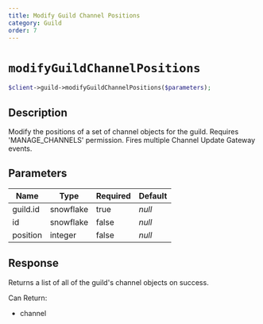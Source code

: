 ```yaml
---
title: Modify Guild Channel Positions
category: Guild
order: 7
---
```


# `modifyGuildChannelPositions`

```php
$client->guild->modifyGuildChannelPositions($parameters);
```

## Description

Modify the positions of a set of channel objects for the guild. Requires &#039;MANAGE_CHANNELS&#039; permission.  Fires multiple Channel Update Gateway events.

## Parameters


Name | Type | Required | Default
--- | --- | --- | ---
guild.id | snowflake | true | *null*
id | snowflake | false | *null*
position | integer | false | *null*

## Response

Returns a list of all of the guild&#039;s channel objects on success.

Can Return:

* channel
